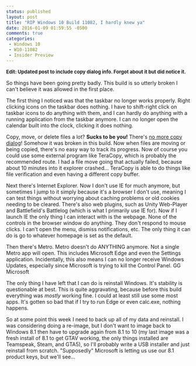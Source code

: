 ```yaml
---
status: published
layout: post
title: "RIP Windows 10 Build 11082, I hardly knew ya"
date: 2016-01-09 01:59:55 -0500
comments: true
categories:
 - Windows 10
 - W10-11082
 - Insider Preview
---
```


<font size=2><b>Edit: Updated post to include copy dialog info. Forgot about it but did notice it.
</b></font>

So things have been going pretty badly. This build is so utterly broken I can't believe it was allowed  in the first place.

The first thing I noticed was that the taskbar no longer works properly. Right clicking icons on the taskbar does nothing. I have to shift-right click on taskbar icons to do anything with them, and I can hardly do anything with a running application from the taskbar anymore. I can no longer open the calendar built into the clock, clicking it does nothing.
<!--more-->
Copy, move, or delete files a lot? **Sucks to be you!** There's <u>no more copy dialog</u>! Somehow it was broken in this build. Now when files are moving or being copied, there's no easy way to track its progress. Now of course you could use some external program like TeraCopy, which is probably the recommended route. I had a file move going that actually failed, because about 10 minutes into it explorer crashed... TeraCopy is able to do things like file verification and even having a different copy buffer.

Next there's Internet Explorer. Now I don't use IE for much anymore, but sometimes I jump to it simply because it's a browser I don't use, meaning I can test things without worrying about caching problems or old cookies needing to be cleared. There's also web plugins, such as Unity Web-Player and Battlefield's Battlelog (which is what I primarily use IE for). Now if I launch IE the only thing I can interact with is the webpage. None of the controls in the browser window do anything. They don't respond to mouse clicks. I can't open the menu, dismiss notifications, etc. The only thing it can do is go to whatever homepage is set as the default.

Then there's Metro. Metro doesn't do ANYTHING anymore. Not a single Metro app will open. This includes Microsoft Edge and even the Settings application. Incidentally, this also means I can no longer receive Windows Updates, especially since Microsoft is trying to kill the Control Panel. GG Microsoft

The only thing I have left that I can do is reinstall Windows. It's stability is questionable at best. This is quite aggravating, because before this build everything was *mostly* working fine. I could at least still use some most apps. It's gotten so bad that if I try to run Edge or even calc.exe, nothing happens.

So at some point this week I need to back up all of my data and reinstall. I was considering doing a re-image, but I don't want to image back to Windows 8.1 then have to upgrade again from 8.1 to 10 (my last image was a fresh install of 8.1 to get GTAV working, the only things installed are Teamspeak, Steam, and GTA5), so I'll probably write a USB installer and just reinstall from scratch. "Supposedly" Microsoft is letting us use our 8.1 product keys, but we'll see...